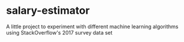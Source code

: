 # salary-estimator
A little project to experiment with different machine learning algorithms using StackOverflow's 2017 survey data set